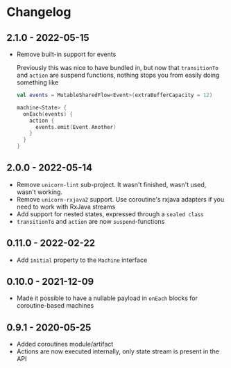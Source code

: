 # Changelog

## 2.1.0 - 2022-05-15
* Remove built-in support for events

    Previously this was nice to have bundled in, but now that `transitionTo`
    and `action` are suspend functions, nothing stops you from easily doing
    something like

    ```kotlin
    val events = MutableSharedFlow<Event>(extraBufferCapacity = 12)

    machine<State> {
      onEach(events) {
        action {
          events.emit(Event.Another)
        }
      }
    }
    ```

## 2.0.0 - 2022-05-14
* Remove `unicorn-lint` sub-project. It wasn't finished, wasn't used, wasn't working.
* Remove `unicorn-rxjava2` support. Use coroutine's rxjava adapters if you need to work with RxJava streams
* Add support for nested states, expressed through a `sealed class`
* `transitionTo` and `action` are now `suspend`-functions

## 0.11.0 - 2022-02-22
* Add `initial` property to the `Machine` interface

## 0.10.0 - 2021-12-09
* Made it possible to have a nullable payload in `onEach` blocks for coroutine-based machines

## 0.9.1 - 2020-05-25

* Added coroutines module/artifact
* Actions are now executed internally, only state stream is present in the API
